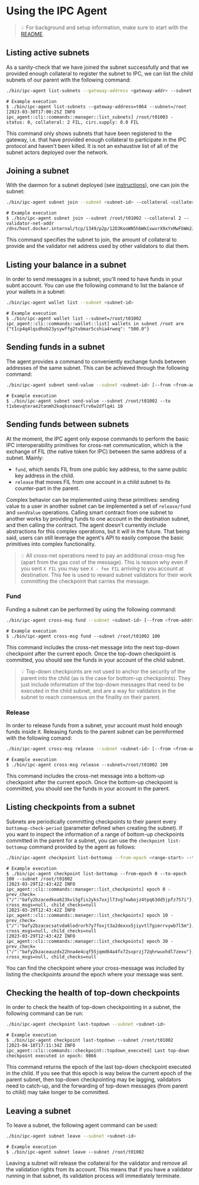 # Using the IPC Agent

>💡 For background and setup information, make sure to start with the [README](/README.md).

## Listing active subnets

As a sanity-check that we have joined the subnet successfully and that we provided enough collateral to register the subnet to IPC, we can list the child subnets of our parent with the following command:

```bash
./bin/ipc-agent list-subnets --gateway-address <gateway-addr> --subnet <parent-subnet-id>
```
```console
# Example execution
$ ./bin/ipc-agent list-subnets --gateway-address=t064 --subnet=/root
[2023-03-30T17:00:25Z INFO  ipc_agent::cli::commands::manager::list_subnets] /root/t01003 - status: 0, collateral: 2 FIL, circ.supply: 0.0 FIL
```

This command only shows subnets that have been registered to the gateway, i.e. that have provided enough collateral to participate in the IPC protocol and haven't been killed. It is not an exhaustive list of all of the subnet actors deployed over the network.

## Joining a subnet

With the daemon for a subnet deployed (see [instructions](/docs/subnet.md)), one can join the subnet:
```bash
./bin/ipc-agent subnet join --subnet <subnet-id> --collateral <collateral_amount> --validator-net-addr <libp2p-add-validator>
```
```console
# Example execution
$ ./bin/ipc-agent subnet join --subnet /root/t01002 --collateral 2 --validator-net-addr /dns/host.docker.internal/tcp/1349/p2p/12D3KooWN5hbWkCxwvrX9xYxMwFbWm2Jpa1o4qhwifmSw3Fb
```
This command specifies the subnet to join, the amount of collateral to provide and the validator net address used by other validators to dial them.

## Listing your balance in a subnet
In order to send messages in a subnet, you'll need to have funds in your subnt account. You can use the following command to list the balance of your wallets in a subnet:
```bash
./bin/ipc-agent wallet list --subnet <subnet-id>
```
```console
# Example execution
$ ./bin/ipc-agent wallet list --subnet=/root/t01002
ipc_agent::cli::commands::wallet::list] wallets in subnet /root are {"t1cp4q4lqsdhob23ysywffg2tvbmar5cshia4rweq": "500.0"}
```

## Sending funds in a subnet

The agent provides a command to conveniently exchange funds between addresses of the same subnet. This can be achieved through the following command:
```bash
./bin/ipc-agent subnet send-value --subnet <subnet-id> [--from <from-addr>] --to <to-addr> <value>
```
```console
# Example execution
$ ./bin/ipc-agent subnet send-value --subnet /root/t01002 --to t1xbevqterae2tanmh2kaqksnoacflrv6w2dflq4i 10
```

## Sending funds between subnets

At the moment, the IPC agent only expose commands to perform the basic IPC interoperability primitives for cross-net communication, which is the exchange of FIL (the native token for IPC) between the same address of a subnet. Mainly:
- `fund`, which sends FIL from one public key address, to the same public key address in the child.
- `release` that moves FIL from one account in a child subnet to its counter-part in the parent.

Complex behavior can be implemented using these primitives: sending value to a user in another subnet can be implemented a set of `release/fund` and `sendValue` operations. Calling  smart contract from one subnet to another works by providing funds to one account in the destination subnet, and then calling the contract. The agent doesn't currently include abstractions for this complex operations, but it will in the future. That being said, users can still leverage the agent's API to easily compose the basic primitives into complex functionality.

>💡 All cross-net operations need to pay an additional cross-msg fee (apart from the gas cost of the message). This is reason why even if you sent `X FIL` you may see `X - fee FIL` arriving to you account at destination. This fee is used to reward subnet validators for their work committing the checkpoint that carries the message.

### Fund
Funding a subnet can be performed by using the following command:
```bash
./bin/ipc-agent cross-msg fund --subnet <subnet-id> [--from <from-addr>] <amount>
```
```console
# Example execution
$ ./bin/ipc-agent cross-msg fund --subnet /root/t01002 100
```
This command includes the cross-net message into the next top-down checkpoint after the current epoch. Once the top-down checkpoint is committed, you should see the funds in your account of the child subnet.

>💡 Top-down checkpoints are not used to anchor the security of the parent into the child (as is the case for bottom-up checkpoints). They just include information of the top-down messages that need to be executed in the child subnet, and are a way for validators in the subnet to reach consensus on the finality on their parent.

### Release
In order to release funds from a subnet, your account must hold enough funds inside it. Releasing funds to the parent subnet can be permformed with the following comand:
```bash
./bin/ipc-agent cross-msg release --subnet <subnet-id> [--from <from-addr>] <amount>
```
```console
# Example execution
$ ./bin/ipc-agent cross-msg release --subnet=/root/t01002 100
```
This command includes the cross-net message into a bottom-up checkpoint after the current epoch. Once the bottom-up checkpoint is committed, you should see the funds in your account in the parent. 


## Listing checkpoints from a subnet

Subnets are periodically committing checkpoints to their parent every `bottomup-check-period` (parameter defined when creating the subnet). If you want to inspect the information of a range of bottom-up checkpoints committed in the parent for a subnet, you can use the `checkpoint list-bottomup` command provided by the agent as follows: 
```bash
./bin/ipc-agent checkpoint list-bottomup --from-epoch <range-start> --to-epoch <range-end> --subnet <subnet-id>
```
```console
# Example execution
$ ./bin/ipc-agent checkpoint list-bottomup --from-epoch 0 --to-epoch 100 --subnet /root/t01002
[2023-03-29T12:43:42Z INFO  ipc_agent::cli::commands::manager::list_checkpoints] epoch 0 - prev_check={"/":"bafy2bzacedkoa623kvi5gfis2yks7xxjl73vg7xwbojz4tpq63dd5jpfz757i"}, cross_msgs=null, child_checks=null
[2023-03-29T12:43:42Z INFO  ipc_agent::cli::commands::manager::list_checkpoints] epoch 10 - prev_check={"/":"bafy2bzacecsatvda6lodrorh7y7foxjt3a2dexxx5jiyvtl7gimrrvywb7l5m"}, cross_msgs=null, child_checks=null
[2023-03-29T12:43:42Z INFO  ipc_agent::cli::commands::manager::list_checkpoints] epoch 30 - prev_check={"/":"bafy2bzaceauzdx22hna4e4cqf55jqmd64a4fx72sxprzj72qhrwuxhdl7zexu"}, cross_msgs=null, child_checks=null
```
You can find the checkpoint where your cross-message was included by listing the checkpoints around the epoch where your message was sent.

## Checking the health of top-down checkpoints
In order to check the health of top-down checkpointing in a subnet, the following command can be run:
```bash
./bin/ipc-agent checkpoint last-topdown --subnet <subnet-id>
```
```console
# Example execution
$ ./bin/ipc-agent checkpoint last-topdown --subnet /root/t01002
[2023-04-18T17:11:34Z INFO  ipc_agent::cli::commands::checkpoint::topdown_executed] Last top-down checkpoint executed in epoch: 9866
```

This command returns the epoch of the last top-down checkpoint executed in the child. If you see that this epoch is way below the current epoch of the parent subnet, then top-down checkpointing may be lagging, validators need to catch-up, and the forwarding of top-down messages (from parent to child) may take longer to be committed.

## Leaving a subnet

To leave a subnet, the following agent command can be used:
```bash
./bin/ipc-agent subnet leave --subnet <subnet-id>
```
```console
# Example execution
$ ./bin/ipc-agent subnet leave --subnet /root/t01002
```
Leaving a subnet will release the collateral for the validator and remove all the validation rights from its account. This means that if you have a validator running in that subnet, its validation process will immediately terminate.
